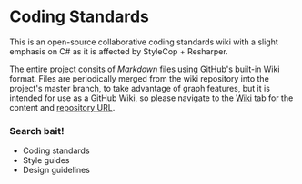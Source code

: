 Coding Standards
================

This is an open-source collaborative coding standards wiki with a slight emphasis on C# as it is affected by StyleCop + Resharper.

The entire project consits of *Markdown* files using GitHub's built-in Wiki format. Files are periodically merged from the wiki repository into the project's master branch, to take advantage of graph features, but it is intended for use as a GitHub Wiki, so please navigate to the [Wiki](https://github.com/A-frame/coding-standards/wiki) tab for the content and [repository URL](https://github.com/A-frame/coding-standards.wiki.git).

### Search bait!
- Coding standards
- Style guides
- Design guidelines